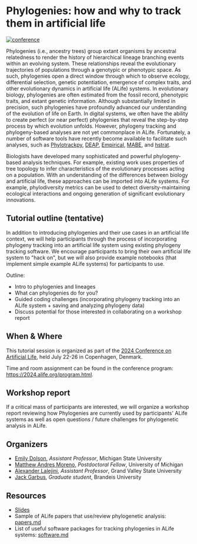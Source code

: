 # Phylogenies: how and why to track them in artificial life

[![conference](https://img.shields.io/badge/Tutorial-2024_Artificial_Life_Conference-ff69b4)](https://2024.alife.org/index.html)

Phylogenies (i.e., ancestry trees) group extant organisms by ancestral relatedness to render the history of hierarchical lineage branching events within an evolving system.
These relationships reveal the evolutionary trajectories of populations through a genotypic or phenotypic space.
As such, phylogenies open a direct window through which to observe ecology, differential selection, genetic potentiation, emergence of complex traits, and other evolutionary dynamics in artificial life (ALife) systems.
In evolutionary biology, phylogenies are often estimated from the fossil record, phenotypic traits, and extant genetic information.
Although substantially limited in precision, such phylogenies have profoundly advanced our understanding of the evolution of life on Earth.
In digital systems, we often have the ability to create perfect (or near perfect) phylogenies that reveal the step-by-step process by which evolution unfolds.
However, phylogeny tracking and phylogeny-based analyses are not yet commonplace in ALife.
Fortunately, a number of software tools have recently become available to facilitate such analyses, such as [Phylotrackpy](https://phylotrackpy.readthedocs.io/en/latest/), [DEAP](https://deap.readthedocs.io/en/master/api/tools.html?highlight=history#deap.tools.History), [Empirical](https://empirical.readthedocs.io/en/latest/), [MABE](https://github.com/Hintzelab/MABE), and [hstrat](https://hstrat.readthedocs.io/en/latest/?badge=latest).

Biologists have developed many sophisticated and powerful phylogeny-based analysis techniques.
For example, existing work uses properties of tree topology to infer characteristics of the evolutionary processes acting on a population.
With an understanding of the differences between biology and artificial life, these approaches can be imported into ALife systems.
For example, phylodiversity metrics can be used to detect diversity-maintaining ecological interactions and ongoing generation of significant evolutionary innovations.

## Tutorial outline (tentative)

In addition to introducing phylogenies and their use cases in an artificial life context, we will help participants through the process of incorporating phylogeny tracking into an artificial life system using existing phylogeny tracking software.
We encourage participants to bring their own artificial life system to "hack on", but we will also provide example notebooks (that implement simple example ALife systems) for participants to use.

Outline:

- Intro to phylogenies and lineages
- What can phylogenies do for you?
- Guided coding challenges (incorporating phylogeny tracking into an ALife system + saving and analyzing phylogeny data)
- Discuss potential for those interested in collaborating on a workshop report

## When & Where

This tutorial session is organized as part of the [2024 Conference on Artificial Life](https://2024.alife.org/index.html), held July 22-26 in Copenhagen, Denmark.

Time and room assignment can be found in the conference program: <https://2024.alife.org/program.html>.

## Workshop report

If a critical mass of participants are interested, we will organize a workshop report reviewing how Phylogenies are currently used by participants' ALife systems as well as open questions / future challenges for phylogenetic analysis in ALife.

## Organizers

- [Emily Dolson](https://cse.msu.edu/~dolsonem/), *Assistant Professor*, Michigan State University
- [Matthew Andres Moreno](https://mmore500.com/), *Postdoctoral Fellow*, University of Michigan
- [Alexander Lalejini](https://lalejini.com/), *Assistant Professor*, Grand Valley State University
- [Jack Garbus](https://jarbus.net/), *Graduate student*, Brandeis University

## Resources

- [Slides](https://github.com/amlalejini/alife-2024-phylo-tutorial/blob/main/2024-alife-phylo-tutorial-slides.pdf)
- Sample of ALife papers that use/review phylogenetic analysis: [papers.md](https://github.com/amlalejini/alife-2024-phylo-tutorial/blob/main/papers.md)
- List of useful software packages for tracking phylogenies in ALife systems: [software.md](https://github.com/amlalejini/alife-2024-phylo-tutorial/blob/main/software.md)


